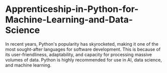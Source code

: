 # Apprenticeship-in-Python-for-Machine-Learning-and-Data-Science
In recent years, Python's popularity has skyrocketed, making it one of the most sought-after languages for software development. This is because of its user-friendliness, adaptability, and capacity for processing massive volumes of data. Python is highly recommended for use in AI, data science, and machine learning.
